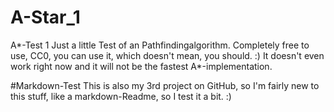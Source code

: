 # A-Star_1
A*-Test 1
Just a little Test of an Pathfindingalgorithm.
Completely free to use, CC0, you can use it, which doesn't mean, you should. :)
It doesn't even work right now and it will not be the fastest A*-implementation. 

#Markdown-Test
This is also my 3rd project on GitHub, so I'm fairly new to this stuff, like a markdown-Readme, so I test it a bit. :)
